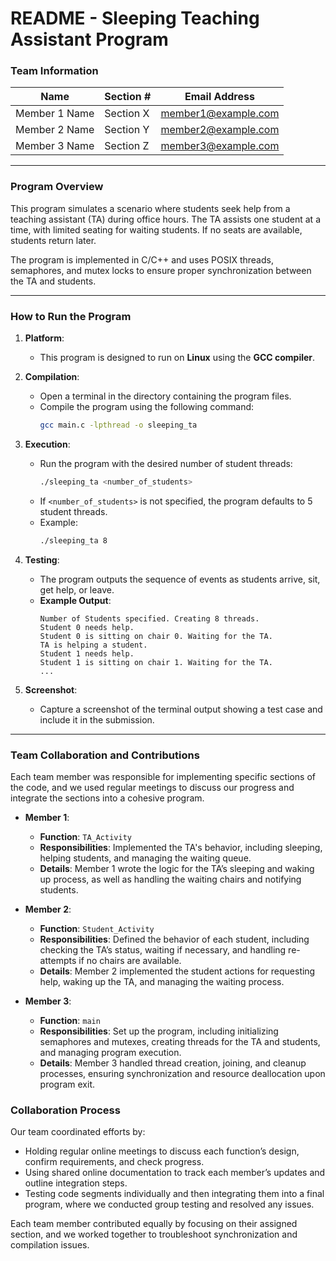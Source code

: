 # README - Sleeping Teaching Assistant Program

### Team Information

| Name              | Section # | Email Address               |
|-------------------|-----------|-----------------------------|
| Member 1 Name     | Section X | member1@example.com         |
| Member 2 Name     | Section Y | member2@example.com         |
| Member 3 Name     | Section Z | member3@example.com         |

---

### Program Overview

This program simulates a scenario where students seek help from a teaching assistant (TA) during office hours. The TA assists one student at a time, with limited seating for waiting students. If no seats are available, students return later.

The program is implemented in C/C++ and uses POSIX threads, semaphores, and mutex locks to ensure proper synchronization between the TA and students.

---

### How to Run the Program

1. **Platform**:  
   - This program is designed to run on **Linux** using the **GCC compiler**.

2. **Compilation**:
   - Open a terminal in the directory containing the program files.
   - Compile the program using the following command:
     ```bash
     gcc main.c -lpthread -o sleeping_ta
     ```

3. **Execution**:
   - Run the program with the desired number of student threads:
     ```bash
     ./sleeping_ta <number_of_students>
     ```
   - If `<number_of_students>` is not specified, the program defaults to 5 student threads.
   - Example:
     ```bash
     ./sleeping_ta 8
     ```

4. **Testing**:
   - The program outputs the sequence of events as students arrive, sit, get help, or leave.
   - **Example Output**:
     ```
     Number of Students specified. Creating 8 threads.
     Student 0 needs help.
     Student 0 is sitting on chair 0. Waiting for the TA.
     TA is helping a student.
     Student 1 needs help.
     Student 1 is sitting on chair 1. Waiting for the TA.
     ...
     ```

5. **Screenshot**:
   - Capture a screenshot of the terminal output showing a test case and include it in the submission.

---

### Team Collaboration and Contributions

Each team member was responsible for implementing specific sections of the code, and we used regular meetings to discuss our progress and integrate the sections into a cohesive program.

- **Member 1**:  
  - **Function**: `TA_Activity`
  - **Responsibilities**: Implemented the TA's behavior, including sleeping, helping students, and managing the waiting queue.
  - **Details**: Member 1 wrote the logic for the TA’s sleeping and waking up process, as well as handling the waiting chairs and notifying students.

- **Member 2**:  
  - **Function**: `Student_Activity`
  - **Responsibilities**: Defined the behavior of each student, including checking the TA’s status, waiting if necessary, and handling re-attempts if no chairs are available.
  - **Details**: Member 2 implemented the student actions for requesting help, waking up the TA, and managing the waiting process.

- **Member 3**:  
  - **Function**: `main`
  - **Responsibilities**: Set up the program, including initializing semaphores and mutexes, creating threads for the TA and students, and managing program execution.
  - **Details**: Member 3 handled thread creation, joining, and cleanup processes, ensuring synchronization and resource deallocation upon program exit.

### Collaboration Process

Our team coordinated efforts by:
- Holding regular online meetings to discuss each function’s design, confirm requirements, and check progress.
- Using shared online documentation to track each member’s updates and outline integration steps.
- Testing code segments individually and then integrating them into a final program, where we conducted group testing and resolved any issues.

Each team member contributed equally by focusing on their assigned section, and we worked together to troubleshoot synchronization and compilation issues.
